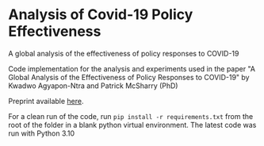 # Analysis of Covid-19 Policy Effectiveness
A global analysis of the effectiveness of policy responses to COVID-19

Code implementation for the analysis and experiments used in the paper "A Global Analysis of the Effectiveness of Policy Responses to COVID-19" by Kwadwo Agyapon-Ntra and Patrick McSharry (PhD)

Preprint available [here](https://papers.ssrn.com/sol3/papers.cfm?abstract_id=4193848).

For a clean run of the code, run `pip install -r requirements.txt` from the root of the folder in a blank python virtual environment. The latest code was run with Python 3.10